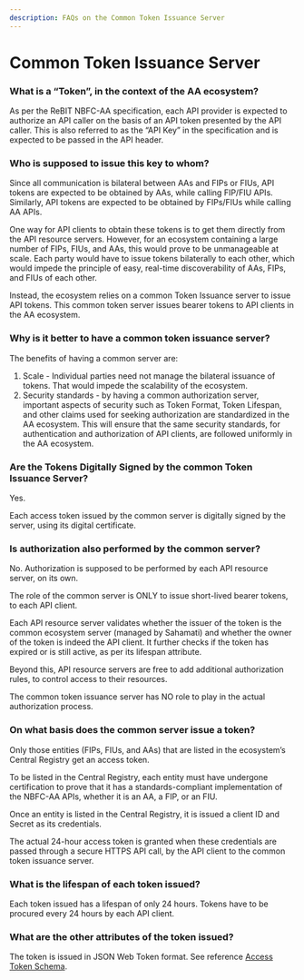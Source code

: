 ```yaml
---
description: FAQs on the Common Token Issuance Server
---
```


# Common Token Issuance Server

### What is a “Token”, in the context of the AA ecosystem?

As per the ReBIT NBFC-AA specification, each API provider is expected to authorize an API caller on the basis of an API token presented by the API caller. This is also referred to as the “API Key” in the specification and is expected to be passed in the API header.

### Who is supposed to issue this key to whom?

Since all communication is bilateral between AAs and FIPs or FIUs, API tokens are expected to be obtained by AAs, while calling FIP/FIU APIs. Similarly, API tokens are expected to be obtained by FIPs/FIUs while calling AA APIs.

One way for API clients to obtain these tokens is to get them directly from the API resource servers. However, for an ecosystem containing a large number of FIPs, FIUs, and AAs, this would prove to be unmanageable at scale. Each party would have to issue tokens bilaterally to each other, which would impede the principle of easy, real-time discoverability of AAs, FIPs, and FIUs of each other.

Instead, the ecosystem relies on a common Token Issuance server to issue API tokens. This common token server issues bearer tokens to API clients in the AA ecosystem.

### Why is it better to have a common token issuance server?

The benefits of having a common server are:&#x20;

1. Scale - Individual parties need not manage the bilateral issuance of tokens. That would impede the scalability of the ecosystem.&#x20;
2. Security standards - by having a common authorization server, important aspects of security such as Token Format, Token Lifespan, and other claims used for seeking authorization are standardized in the AA ecosystem. This will ensure that the same security standards, for authentication and authorization of API clients, are followed uniformly in the AA ecosystem.

### Are the Tokens Digitally Signed by the common Token Issuance Server?

Yes.

Each access token issued by the common server is digitally signed by the server, using its digital certificate.

### Is authorization also performed by the common server?

No. Authorization is supposed to be performed by each API resource server, on its own.

The role of the common server is ONLY to issue short-lived bearer tokens, to each API client.

Each API resource server validates whether the issuer of the token is the common ecosystem server (managed by Sahamati) and whether the owner of the token is indeed the API client. It further checks if the token has expired or is still active, as per its lifespan attribute.

Beyond this, API resource servers are free to add additional authorization rules, to control access to their resources.

The common token issuance server has NO role to play in the actual authorization process.

### On what basis does the common server issue a token?

Only those entities (FIPs, FIUs, and AAs) that are listed in the ecosystem’s Central Registry get an access token.

To be listed in the Central Registry, each entity must have undergone certification to prove that it has a standards-compliant implementation of the NBFC-AA APIs, whether it is an AA, a FIP, or an FIU.

Once an entity is listed in the Central Registry, it is issued a client ID and Secret as its credentials.

The actual 24-hour access token is granted when these credentials are passed through a secure HTTPS API call, by the API client to the common token issuance server.

### What is the lifespan of each token issued?

Each token issued has a lifespan of only 24 hours. Tokens have to be procured every 24 hours by each API client.

### What are the other attributes of the token issued?

The token is issued in JSON Web Token format. See reference [Access Token Schema](../reference/access-token-schema.md).
